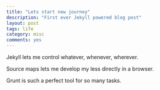 ```yaml
---
title: "Lets start new journey"
description: "First ever Jekyll powered blog post"
layout: post
tags: life
category: misc
comments: yes
---
```

Jekyll lets me control whatever, whenever, wherever.

Source maps lets me develop my less directly in a browser.

Grunt is such a perfect tool for so many tasks.


